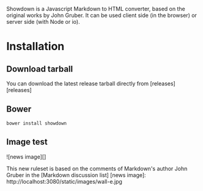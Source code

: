 Showdown is a Javascript Markdown to HTML converter, based on the original works by John Gruber. It can be used client side (in the browser) or server side (with Node or io).

# Installation

## Download tarball

You can download the latest release tarball directly from [releases][releases]

## Bower

    bower install showdown

## Image test

![news image][]

This new ruleset is based on the comments of Markdown's author John Gruber in the [Markdown discussion list]
[news image]: http://localhost:3080/static/images/wall-e.jpg
